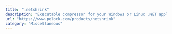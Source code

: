 ```yaml
---
title: ".netshrink"
description: "Executable compressor for your Windows or Linux .NET application executable file using LZMA."
url: "https://www.pelock.com/products/netshrink"
category: "Miscellaneous"
---
```

